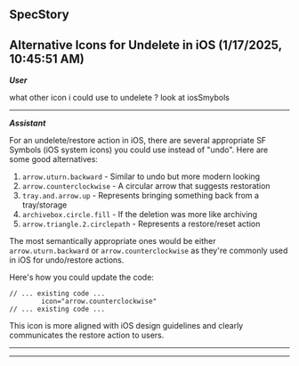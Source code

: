 ## SpecStory

## Alternative Icons for Undelete in iOS (1/17/2025, 10:45:51 AM)

_**User**_

what other icon i could use to undelete ? look at iosSmybols

---

_**Assistant**_

For an undelete/restore action in iOS, there are several appropriate SF Symbols (iOS system icons) you could use instead of "undo". Here are some good alternatives:

1. `arrow.uturn.backward` - Similar to undo but more modern looking
2. `arrow.counterclockwise` - A circular arrow that suggests restoration
3. `tray.and.arrow.up` - Represents bringing something back from a tray/storage
4. `archivebox.circle.fill` - If the deletion was more like archiving
5. `arrow.triangle.2.circlepath` - Represents a restore/reset action

The most semantically appropriate ones would be either `arrow.uturn.backward` or `arrow.counterclockwise` as they're commonly used in iOS for undo/restore actions.

Here's how you could update the code:

```typescript:features/conversation-list/conversation-list-item/conversation-list-item-swipeable/conversation-list-item-swipeable-restore-action.tsx
// ... existing code ...
        icon="arrow.counterclockwise"
// ... existing code ...
```

This icon is more aligned with iOS design guidelines and clearly communicates the restore action to users.

---



---

